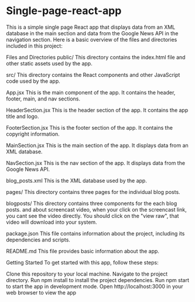# Single-page-react-app
This is a simple single page React app that displays data from an XML database in the main section and data from the Google News API in the navigation section. Here is a basic overview of the files and directories included in this project:

Files and Directories
public/
This directory contains the index.html file and other static assets used by the app.

src/
This directory contains the React components and other JavaScript code used by the app.

App.jsx
This is the main component of the app. It contains the header, footer, main, and nav sections.

HeaderSection.jsx
This is the header section of the app. It contains the app title and logo.

FooterSection.jsx
This is the footer section of the app. It contains the copyright information.

MainSection.jsx
This is the main section of the app. It displays data from an XML database.

NavSection.jsx
This is the nav section of the app. It displays data from the Google News API.

blog_posts.xml
This is the XML database used by the app.

pages/
This directory contains three pages for the individual blog posts.

blogposts/
This directory contains three components for the each blog posts.
and about screencast video, when your click on the screencast link, you cant see the video directly. You should click on the "view raw", that video will download into your system.

package.json
This file contains information about the project, including its dependencies and scripts.

README.md
This file provides basic information about the app.

Getting Started
To get started with this app, follow these steps:

Clone this repository to your local machine.
Navigate to the project directory.
Run npm install to install the project dependencies.
Run npm start to start the app in development mode.
Open http://localhost:3000 in your web browser to view the app
